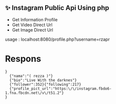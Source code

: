 ## ✨ Instagram Public Api Using php

- Get Information Profile
- Get Video Direct Url
- Get Image Direct Url

usage : localhost:8080/profile.php?username=rzapr

# Respons

```
}
  {"nama":"( rezza )"}
  {"bio":"Live With the darknes"}
  {"follower":352}{"following":217}
  {"profile_pict_url":"https:\/\/instagram.fbdo6-1.fna.fbcdn.net\/v\/t51.2"}
}
```
